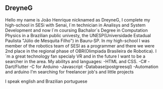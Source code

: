 ## DreyneG

Hello my name is João Henrique nicknamed as DreyneG, I complete my high-school in SESi with Senai, I´m technician in Analisys and System Development
and now I´m coursing Bachalor´s Degree in Computation Physics in a Brazilian public univesty, the UNESP(Universidade Estadual Paulista "Júlio de Mesquita Filho")
in Bauru-SP. In my high-school I was member of the robotics team of SESI as a programmer and there we were 2nd place in the regional phase of OBR(Olimpiada Brasileira de Robotica).
I´m a great technology fan specialy VR and in the future I want to be a searcher in the area.
My abilitys and languages: 
 -HTML and CSS.
 -C#
 -Dart/Flutter
 -C for Arduino
 -Javascript
 -Database(postgreesql)
 -Automation and arduino
I'm searching for freelancer job's and little projects

I speak english and Brazilian portuguese
